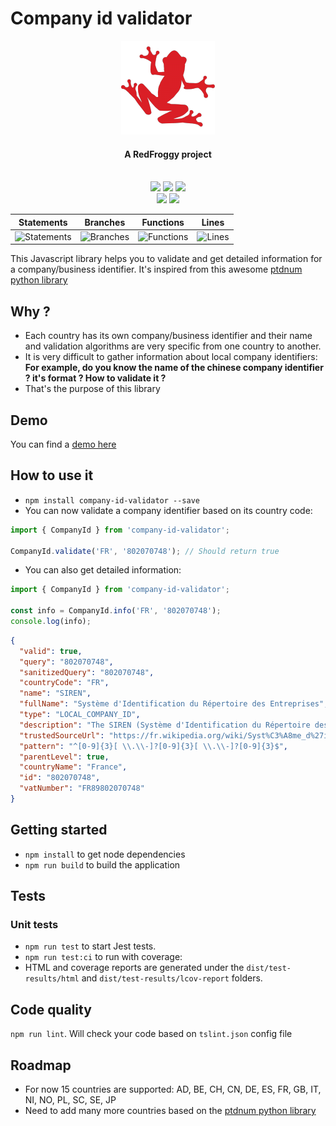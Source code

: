 # Company id validator

<div align="center">
  <a name="logo" href="https://www.redfroggy.fr"><img src="assets/logo.png" alt="RedFroggy"></a>
  <h4 align="center">A RedFroggy project</h4>
</div>
<br/>

<div align="center">
  <a href="https://forthebadge.com"><img src="https://forthebadge.com/images/badges/fuck-it-ship-it.svg"/></a>
  <a href="https://forthebadge.com"><img src="https://forthebadge.com/images/badges/built-with-love.svg"/></a>
  <a href="https://forthebadge.com"><img src="https://forthebadge.com/images/badges/made-with-javascript.svg"/></a>
</div>
<div align="center">
  <a href="https://circleci.com/gh/RedFroggy/company-id-validator"><img src="https://github.com/RedFroggy/company-id-validator/actions/workflows/build.yml/badge.svg"/></a>
   <a href="https://github.com/semantic-release/semantic-release"><img src="https://img.shields.io/badge/%20%20%F0%9F%93%A6%F0%9F%9A%80-semantic--release-e10079.svg"/></a>
</div>

| Statements                  | Branches                | Functions                 | Lines             |
| --------------------------- | ----------------------- | ------------------------- | ----------------- |
| ![Statements](https://img.shields.io/badge/statements-100%25-brightgreen.svg?style=flat) | ![Branches](https://img.shields.io/badge/branches-100%25-brightgreen.svg?style=flat) | ![Functions](https://img.shields.io/badge/functions-100%25-brightgreen.svg?style=flat) | ![Lines](https://img.shields.io/badge/lines-100%25-brightgreen.svg?style=flat) |


This Javascript library helps you to validate and get detailed information for a company/business identifier. 
It's inspired from this awesome [ptdnum python library](https://github.com/arthurdejong/python-stdnum)

## Why ?
- Each country has its own company/business identifier and their name and validation algorithms are very specific from one country to another.
- It is very difficult to gather information about local company identifiers:
  **For example, do you know the name of the chinese company identifier ? it's format ? How to validate it ?**
- That's the purpose of this library


## Demo

You can find a [demo here](https://redfroggy.github.io/company-id-validator/)

## How to use it
- `npm install company-id-validator --save`
- You can now validate a company identifier based on its country code:

```javascript
import { CompanyId } from 'company-id-validator';

CompanyId.validate('FR', '802070748'); // Should return true
```
- You can also get detailed information:
```javascript
import { CompanyId } from 'company-id-validator';

const info = CompanyId.info('FR', '802070748');
console.log(info);
```
```json
{
  "valid": true,
  "query": "802070748",
  "sanitizedQuery": "802070748",
  "countryCode": "FR",
  "name": "SIREN",
  "fullName": "Système d'Identification du Répertoire des Entreprises",
  "type": "LOCAL_COMPANY_ID",
  "description": "The SIREN (Système d'Identification du Répertoire des Entreprises) is a 9\ndigit number used to identify French companies. The Luhn checksum is used\nto validate the numbers.",
  "trustedSourceUrl": "https://fr.wikipedia.org/wiki/Syst%C3%A8me_d%27identification_du_r%C3%A9pertoire_des_entreprises",
  "pattern": "^[0-9]{3}[ \\.\\-]?[0-9]{3}[ \\.\\-]?[0-9]{3}$",
  "parentLevel": true,
  "countryName": "France",
  "id": "802070748",
  "vatNumber": "FR89802070748"
}
```

## Getting started

- `npm install` to get node dependencies
- `npm run build` to build the application

## Tests

### Unit tests

- `npm run test` to start Jest tests.
- `npm run test:ci` to run with coverage:
- HTML and coverage reports are generated under the `dist/test-results/html` and `dist/test-results/lcov-report` folders.

## Code quality

`npm run lint`. Will check your code based on `tslint.json` config file

## Roadmap
- For now 15 countries are supported: AD, BE, CH, CN, DE, ES, FR, GB, IT, NI, NO, PL, SC, SE, JP
- Need to add many more countries based on the [ptdnum python library](https://github.com/arthurdejong/python-stdnum)
